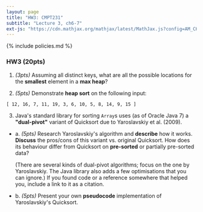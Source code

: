```yaml
---
layout: page
title: "HW3: CMPT231"
subtitle: "Lecture 3, ch6-7"
ext-js: "https://cdn.mathjax.org/mathjax/latest/MathJax.js?config=AM_CHTML"
---
```


{% include policies.md %}

### HW3 (20pts)
1. *(3pts)* Assuming all distinct keys, what are all the possible locations
  for the **smallest** element in a **max heap**?

2. *(5pts)* Demonstrate **heap sort** on the following input:

  `[ 12, 16, 7, 11, 19, 3, 6, 10, 5, 8, 14, 9, 15 ]`

3. Java's standard library for sorting `Array`s uses (as of Oracle Java 7)
  a **"dual-pivot"** variant of Quicksort due to Yaroslavskiy et al. (2009).

  + a. *(5pts)* Research Yaroslavskiy's algorithm and **describe** how
    it works.  **Discuss** the pros/cons of this variant vs. original
    Quicksort.  How does its behaviour differ from Quicksort on 
    **pre-sorted** or partially pre-sorted data?

    (There are several kinds of dual-pivot algorithms; focus on the one
    by Yaroslavskiy. The Java library also adds a few optimisations
    that you can ignore.)
    If you found code or a reference somewhere that helped you,
    include a link to it as a citation.

  + b. *(5pts)* Present your own **pseudocode** implementation
    of Yaroslavskiy's Quicksort.
